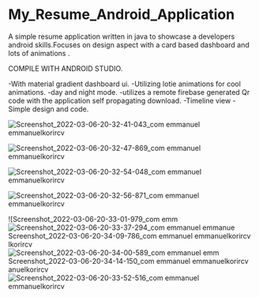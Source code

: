# My_Resume_Android_Application
A simple resume application written in java to showcase a developers android skills.Focuses on design aspect with a card based dashboard and lots of animations .

COMPILE WITH ANDROID STUDIO. 

-With material gradient dashboard ui.
-Utilizing lotie animations for cool animations.
-day and night mode.
-utilizes a remote firebase generated Qr code with the application self propagating download.
-Timeline view 
-Simple design and code.

![Screenshot_2022-03-06-20-32-41-043_com emmanuel emmanuelkorircv](https://user-images.githubusercontent.com/41972019/156934813-215911ad-46f3-4598-985c-65ebe5d74452.jpg)

![Screenshot_2022-03-06-20-32-47-869_com emmanuel emmanuelkorircv](https://user-images.githubusercontent.com/41972019/156934816-8f618e93-ed2a-46a2-844e-9879eea72a2d.jpg)


![Screenshot_2022-03-06-20-32-54-048_com emmanuel emmanuelkorircv](https://user-images.githubusercontent.com/41972019/156934818-2564dcc5-67da-4387-aa7b-cb05d2aa2780.jpg)

![Screenshot_2022-03-06-20-32-56-871_com emmanuel emmanuelkorircv](https://user-images.githubusercontent.com/41972019/156934826-86058ab3-15ce-4b91-ba4e-d83ec1241ca7.jpg)

![Screenshot_2022-03-06-20-33-01-979_com emm
![Screenshot_2022-03-06-20-33-37-294_com emmanuel emmanue
![Screenshot_2022-03-06-20-34-09-786_com emmanuel emmanuelkorircv](https://user-images.githubusercontent.com/41972019/156934862-c6fcaa16-afa9-43c1-9ff1-6a3b39c3213a.jpg)
lkorircv](https://user-images.githubusercontent.com/41972019/156934841-4aeb30a7-26b2-4c1e-ac8b-cbf81bbf7264.jpg)
![Screenshot_2022-03-06-20-34-00-589_com emmanuel emm
![Screenshot_2022-03-06-20-34-14-150_com emmanuel emmanuelkorircv](https://user-images.githubusercontent.com/41972019/156934863-ca05a070-b8c3-4f76-8a46-068ab381f64c.jpg)
anuelkorircv](https://user-images.githubusercontent.com/41972019/156934855-00845e4e-e15a-4dd5-9cc5-d62e50637d3a.jpg)
![Screenshot_2022-03-06-20-33-52-516_com emmanuel emmanuelkorircv](https://user-images.githubusercontent.com/41972019/156934858-d7e63a36-3c45-43e0-b2bc-81e52c232c56.jpg)



